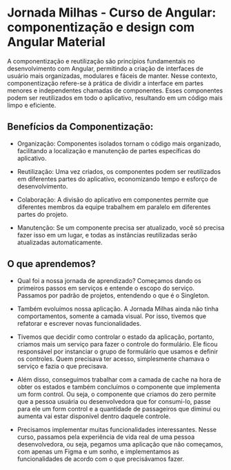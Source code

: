 # Jornada Milhas - Curso de Angular: componentização e design com Angular Material

A componentização e reutilização são princípios fundamentais no desenvolvimento com Angular, permitindo a criação de interfaces de usuário mais organizadas, modulares e fáceis de manter. Nesse contexto, componentização refere-se à prática de dividir a interface em partes menores e independentes chamadas de componentes. Esses componentes podem ser reutilizados em todo o aplicativo, resultando em um código mais limpo e eficiente.

## Benefícios da Componentização:

 - Organização: Componentes isolados tornam o código mais organizado, facilitando a localização e manutenção de partes específicas do aplicativo.

 - Reutilização: Uma vez criados, os componentes podem ser reutilizados em diferentes partes do aplicativo, economizando tempo e esforço de desenvolvimento.

 - Colaboração: A divisão do aplicativo em componentes permite que diferentes membros da equipe trabalhem em paralelo em diferentes partes do projeto.

 - Manutenção: Se um componente precisa ser atualizado, você só precisa fazer isso em um lugar, e todas as instâncias reutilizadas serão atualizadas automaticamente.

## O que aprendemos?

 - Qual foi a nossa jornada de aprendizado? Começamos dando os primeiros passos em serviços e entende o escopo do serviço. Passamos por padrão de projetos, entendendo o que é o Singleton.

 - Também evoluímos nossa aplicação. A Jornada Milhas ainda não tinha comportamentos, somente a camada visual. Por isso, tivemos que refatorar e escrever novas funcionalidades.

 - Tivemos que decidir como controlar o estado da aplicação, portanto, criamos mais um serviço para fazer o controle do formulário. Ele ficou responsável por instanciar o grupo de formulário que usamos e definir os controles. Quem precisava ter acesso, simplesmente chamava o serviço e fazia o que precisava.

 - Além disso, conseguimos trabalhar com a camada de cache na hora de obter os estados e também concluímos o componente que implementa um form control. Ou seja, o componente que criamos do zero permite que a pessoa usuária ou desenvolvedora que for consumi-lo, passe para ele um form control e a quantidade de passageiros que diminui ou aumenta vai estar disponível dentro daquele controle.

 - Precisamos implementar muitas funcionalidades interessantes. Nesse curso, passamos pela experiência de vida real de uma pessoa desenvolvedora, ou seja, pegamos uma aplicação que não começamos, com apenas um Figma e um sonho, e implementamos as funcionalidades de acordo com o que precisávamos fazer.


